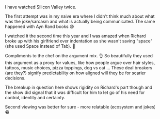 I have watched Silicon Valley twice.

The first attempt was in my naive era where I didn't think much about what was the joke/sarcasm and what is actually being communicated. The same happened with Ayn Rand books 😅

I watched it the second time this year and I was amazed when Richard broke up with his girlfriend over indentation as she wasn't saving "space" (she used Space instead of Tab). 🫢

Compliments to the chef on the argument mix. 👌
So beautifully they used this argument as a proxy for values, like how people argue over hair styles, tattoos, music choices, pizza toppings, dog vs cat ...
These deal breakers (are they?) signify predictability on how aligned will they be for scarier decisions.

The breakup in question here shows rigidity on Richard's part though and the show did signal that it was difficult for him to let go of his need for control, identity and certainty.

Second viewing was better for sure - more relatable (ecosystem and jokes) 😁
